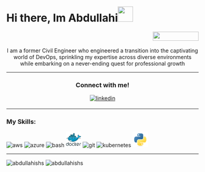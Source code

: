 <h1>Hi there, Im Abdullahi<img src="https://media.tenor.com/oqXocliEYAMAAAAi/hello-yellow.gif" height=40px width=40px></h1>

<p align="right">
  <img src="https://komarev.com/ghpvc/?username=abdullahishs&color=blue&style=flat" 
  width="120" height="24"/>
</p>

<p align="center"> I am a former Civil Engineer who engineered a transition into the captivating world of DevOps, sprinkling my expertise across diverse environments while embarking on a never-ending quest for professional growth</p>

---

<h3 align="center"> Connect with me! </h3>
<p align="center">
<a href="https://www.linkedin.com/in/abdullahisheikh-salah" target="_blank" rel="noopener noreferrer">
<img src=https://img.shields.io/badge/linkedin-%231E77B5.svg?&style=for-the-badge&logo=linkedin&logoColor=navy alt=linkedin style="margin-bottom: 5px;" />
</a>
</p>

---

<h3> My Skills: </h3>

<p>
<a> <img src="https://a0.awsstatic.com/libra-css/images/logos/aws_smile-header-desktop-en-white_59x35@2x.png" alt="aws" width="40" height="30"/> </a>
<a> <img src="https://www.vectorlogo.zone/logos/microsoft_azure/microsoft_azure-icon.svg" alt="azure" width="40" height="40"/> </a>
<a> <img src="https://d33wubrfki0l68.cloudfront.net/a1da522d0a3057a1bc3fb411fcbbf57a447c1146/65e71/img/symbol/svg/full_colored_dark.svg" alt="bash" width="40" height="40"/> </a>
<a> <img src="https://raw.githubusercontent.com/devicons/devicon/master/icons/docker/docker-original-wordmark.svg" alt="docker" width="40" height="40"/> </a>
<a> <img src="https://www.vectorlogo.zone/logos/git-scm/git-scm-icon.svg" alt="git" width="40" height="40"/> </a>
<a> <img src="https://www.vectorlogo.zone/logos/kubernetes/kubernetes-icon.svg" alt="kubernetes" width="40" height="40"/> </a>
<a> <img src="https://raw.githubusercontent.com/devicons/devicon/master/icons/python/python-original.svg" alt="python" width="40" height="40"/> </a>
</p>

---
<!-- 
<h3 align="left">Support Me:</h3>
<a href="https://www.buymeacoffee.com/abdullahishs"> <img align="left" src="https://cdn.buymeacoffee.com/buttons/v2/default-yellow.png" height="50" width="210" alt="abdullahishs" /></a><br><br>

---
-->

<p>
<img align="center" src="https://github-readme-stats.vercel.app/api/top-langs?username=abdullahishs&show_icons=true&locale=en&layout=compact" alt="abdullahishs" />
<img align="center" src="https://github-readme-stats.vercel.app/api?username=abdullahishs&show_icons=true&locale=en" alt="abdullahishs" />
</p>
